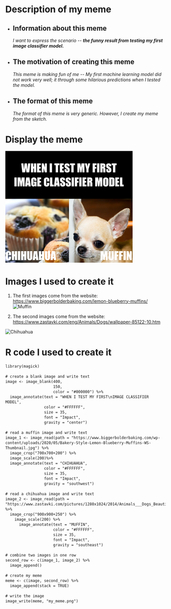 # Description of my meme

* ## Information about this meme

    _I want to express the scenario -- **the funny result from testing my first image classifier model.**_

* ## The motivation of creating this meme

    _This meme is making fun of me -- My first machine learning model did not work very well; it through some hilarious predictions when I tested the model._

* ## The format of this meme

    _The format of this meme is very generic. However, I create my meme from the sketch._

# Display the meme

![my meme](my_meme.png)

# Images I used to create it

1. The first images come from the website: https://www.biggerbolderbaking.com/lemon-blueberry-muffins/
![Muffin](https://www.biggerbolderbaking.com/wp-content/uploads/2020/05/Bakery-Style-Lemon-Blueberry-Muffins-WS-Thumbnail.jpg)

2. The second images come from the website: https://www.zastavki.com/eng/Animals/Dogs/wallpaper-85122-10.htm

![Chihuahua](https://www.zastavki.com/pictures/1280x1024/2014/Animals___Dogs_Beautiful_muzzle_Chihuahua_085122_10.jpg)


# R code I used to create it

```
library(magick)

# create a blank image and write text
image <- image_blank(400,
                     150,
                     color = "#000000") %>%
  image_annotate(text = "WHEN I TEST MY FIRST\nIMAGE CLASSIFIER MODEL",
                 color = "#FFFFFF",
                 size = 35,
                 font = "Impact",
                 gravity = "center")

# read a muffin image and write text
image_1 <- image_read(path = "https://www.biggerbolderbaking.com/wp-content/uploads/2020/05/Bakery-Style-Lemon-Blueberry-Muffins-WS-Thumbnail.jpg") %>%
  image_crop("700x700+200") %>%
  image_scale(200)%>%
  image_annotate(text = "CHIHUAHUA",
                 color = "#FFFFFF",
                 size = 35,
                 font = "Impact",
                 gravity = "southwest")

# read a chihuahua image and write text
image_2 <- image_read(path = "https://www.zastavki.com/pictures/1280x1024/2014/Animals___Dogs_Beautiful_muzzle_Chihuahua_085122_10.jpg") %>%
  image_crop("900x900+250") %>%
    image_scale(200) %>%
      image_annotate(text = "MUFFIN",
                     color = "#FFFFFF",
                     size = 35,
                     font = "Impact",
                     gravity = "southeast")

# combine two images in one row
second_row <- c(image_1, image_2) %>%
  image_append()

# create my meme
meme <- c(image, second_row) %>%
  image_append(stack = TRUE)

# write the image
image_write(meme, "my_meme.png")
```
